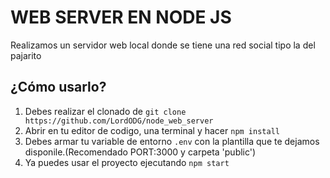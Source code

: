 
# WEB SERVER EN NODE JS

Realizamos un servidor web local donde se tiene una red social tipo la del pajarito 
## ¿Cómo usarlo?

1.  Debes realizar el clonado de `git clone https://github.com/LordODG/node_web_server`
2.  Abrir en tu editor de codigo, una terminal y hacer `npm install`
3.  Debes armar tu variable de entorno  `.env` con la plantilla que te dejamos disponile.(Recomendado PORT:3000 y carpeta 'public')
4.  Ya puedes usar el proyecto ejecutando `npm start` 

